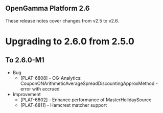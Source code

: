 OpenGamma Platform 2.6
----------------------

These release notes cover changes from v2.5 to v2.6.

Upgrading to 2.6.0 from 2.5.0
=============================

To 2.6.0-M1
-----------

* Bug
    * [PLAT-6808] - OG-Analytics: CouponONArithmeticAverageSpreadDiscountingApproxMethod - error with accrued
* Improvement
    * [PLAT-6802] - Enhance performance of MasterHolidaySource
    * [PLAT-6811] - Hamcrest matcher support
